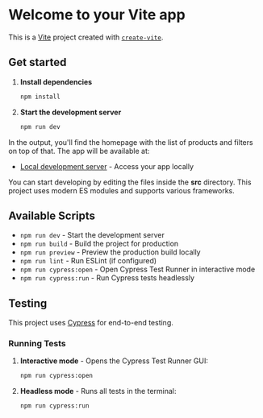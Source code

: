 # Welcome to your Vite app 

This is a [Vite](https://vitejs.dev) project created with [`create-vite`](https://www.npmjs.com/package/create-vite).

## Get started

1. **Install dependencies**

   ```bash
   npm install
   ```

2. **Start the development server**

   ```bash
   npm run dev
   ```

In the output, you'll find the homepage with the list of products and filters on top of that. The app will be available at:

- [Local development server](http://localhost:5173) - Access your app locally


You can start developing by editing the files inside the **src** directory. This project uses modern ES modules and supports various frameworks.

## Available Scripts

- `npm run dev` - Start the development server
- `npm run build` - Build the project for production
- `npm run preview` - Preview the production build locally
- `npm run lint` - Run ESLint (if configured)
- `npm run cypress:open` - Open Cypress Test Runner in interactive mode
- `npm run cypress:run` - Run Cypress tests headlessly

## Testing

This project uses [Cypress](https://www.cypress.io) for end-to-end testing.

### Running Tests

1. **Interactive mode** - Opens the Cypress Test Runner GUI:
   ```bash
   npm run cypress:open
   ```

2. **Headless mode** - Runs all tests in the terminal:
   ```bash
   npm run cypress:run
   ```



